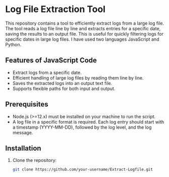 # Log File Extraction Tool

This repository contains a tool to efficiently extract logs from a large log file. The tool reads a log file line by line and extracts entries for a specific date, saving the results to an output file. This is useful for quickly filtering logs for specific dates in large log files. I have used two languages JavaScript and Python.

## Features of JavaScript Code

- Extract logs from a specific date.
- Efficient handling of large log files by reading them line by line.
- Saves the extracted logs into an output text file.
- Supports flexible paths for both input and output.

## Prerequisites

- Node.js (>=12.x) must be installed on your machine to run the script.
- A log file in a specific format is required. Each log entry should start with a timestamp (YYYY-MM-DD), followed by the log level, and the log message.

## Installation

1. Clone the repository:

   ```bash
   git clone https://github.com/your-username/Extract-Logfile.git
